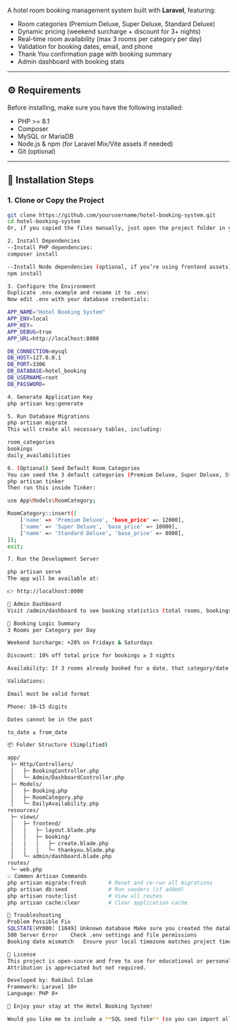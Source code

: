 A hotel room booking management system built with **Laravel**, featuring:
- Room categories (Premium Deluxe, Super Deluxe, Standard Deluxe)
- Dynamic pricing (weekend surcharge + discount for 3+ nights)
- Real-time room availability (max 3 rooms per category per day)
- Validation for booking dates, email, and phone
- Thank You confirmation page with booking summary
- Admin dashboard with booking stats

---

## ⚙️ Requirements

Before installing, make sure you have the following installed:

- PHP >= 8.1  
- Composer  
- MySQL or MariaDB  
- Node.js & npm (for Laravel Mix/Vite assets if needed)  
- Git (optional)

---

## 🚀 Installation Steps

### 1. Clone or Copy the Project

```bash
git clone https://github.com/yourusername/hotel-booking-system.git
cd hotel-booking-system
Or, if you copied the files manually, just open the project folder in your terminal.

2. Install Dependencies
--Install PHP dependencies:
composer install

--Install Node dependencies (optional, if you’re using frontend assets):
npm install

3. Configure the Environment
Duplicate .env.example and rename it to .env:
Now edit .env with your database credentials:

APP_NAME="Hotel Booking System"
APP_ENV=local
APP_KEY=
APP_DEBUG=true
APP_URL=http://localhost:8000

DB_CONNECTION=mysql
DB_HOST=127.0.0.1
DB_PORT=3306
DB_DATABASE=hotel_booking
DB_USERNAME=root
DB_PASSWORD=

4. Generate Application Key
php artisan key:generate

5. Run Database Migrations
php artisan migrate
This will create all necessary tables, including:

room_categories
bookings
daily_availabilities

6. (Optional) Seed Default Room Categories
You can seed the 3 default categories (Premium Deluxe, Super Deluxe, Standard Deluxe):
php artisan tinker
Then run this inside Tinker:

use App\Models\RoomCategory;

RoomCategory::insert([
    ['name' => 'Premium Deluxe', 'base_price' => 12000],
    ['name' => 'Super Deluxe', 'base_price' => 10000],
    ['name' => 'Standard Deluxe', 'base_price' => 8000],
]);
exit;

7. Run the Development Server

php artisan serve
The app will be available at:

👉 http://localhost:8000

📄 Admin Dashboard
Visit /admin/dashboard to see booking statistics (total rooms, bookings, recent reservations, etc.).

🧠 Booking Logic Summary
3 Rooms per Category per Day

Weekend Surcharge: +20% on Fridays & Saturdays

Discount: 10% off total price for bookings ≥ 3 nights

Availability: If 3 rooms already booked for a date, that category/date becomes unavailable

Validations:

Email must be valid format

Phone: 10–15 digits

Dates cannot be in the past

to_date ≥ from_date

📦 Folder Structure (Simplified)

app/
 ├─ Http/Controllers/
 │   ├─ BookingController.php
 │   └─ Admin/DashboardController.php
 ├─ Models/
 │   ├─ Booking.php
 │   ├─ RoomCategory.php
 │   └─ DailyAvailability.php
resources/
 ├─ views/
 │   ├─ frontend/
 │   │   ├─ layout.blade.php
 │   │   ├─ booking/
 │   │   │   ├─ create.blade.php
 │   │   │   └─ thankyou.blade.php
 │   └─ admin/dashboard.blade.php
routes/
 └─ web.php
💡 Common Artisan Commands
php artisan migrate:fresh       # Reset and re-run all migrations
php artisan db:seed             # Run seeders (if added)
php artisan route:list          # View all routes
php artisan cache:clear         # Clear application cache

🧰 Troubleshooting
Problem	Possible Fix
SQLSTATE[HY000] [1049] Unknown database	Make sure you created the database name in .env manually in phpMyAdmin
500 Server Error	Check .env settings and file permissions
Booking date mismatch	Ensure your local timezone matches project timezone (config/app.php or .env)

📜 License
This project is open-source and free to use for educational or personal projects.
Attribution is appreciated but not required.

Developed by: Rakibul Islam
Framework: Laravel 10+
Language: PHP 8+

🎯 Enjoy your stay at the Hotel Booking System!

Would you like me to include a **SQL seed file** (so you can import all room categories automatically instead of using Tinker)?

